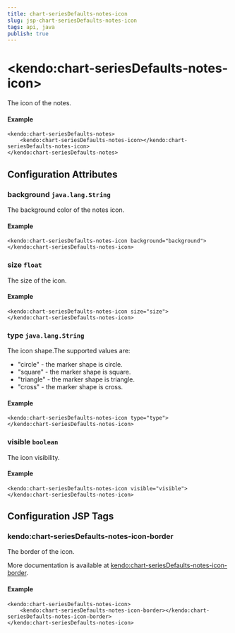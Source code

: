 ```yaml
---
title: chart-seriesDefaults-notes-icon
slug: jsp-chart-seriesDefaults-notes-icon
tags: api, java
publish: true
---
```


# \<kendo:chart-seriesDefaults-notes-icon\>

The icon of the notes.

#### Example
    <kendo:chart-seriesDefaults-notes>
        <kendo:chart-seriesDefaults-notes-icon></kendo:chart-seriesDefaults-notes-icon>
    </kendo:chart-seriesDefaults-notes>

## Configuration Attributes

### background `java.lang.String`

The background color of the notes icon.

#### Example
    <kendo:chart-seriesDefaults-notes-icon background="background">
    </kendo:chart-seriesDefaults-notes-icon>

### size `float`

The size of the icon.

#### Example
    <kendo:chart-seriesDefaults-notes-icon size="size">
    </kendo:chart-seriesDefaults-notes-icon>

### type `java.lang.String`

The icon shape.The supported values are:
* "circle" - the marker shape is circle.
* "square" - the marker shape is square.
* "triangle" - the marker shape is triangle.
* "cross" - the marker shape is cross.

#### Example
    <kendo:chart-seriesDefaults-notes-icon type="type">
    </kendo:chart-seriesDefaults-notes-icon>

### visible `boolean`

The icon visibility.

#### Example
    <kendo:chart-seriesDefaults-notes-icon visible="visible">
    </kendo:chart-seriesDefaults-notes-icon>


##  Configuration JSP Tags

### kendo:chart-seriesDefaults-notes-icon-border

The border of the icon.

More documentation is available at [kendo:chart-seriesDefaults-notes-icon-border](/kendo-ui/api/wrappers/jsp/chart/seriesdefaults-notes-icon-border).

#### Example

    <kendo:chart-seriesDefaults-notes-icon>
        <kendo:chart-seriesDefaults-notes-icon-border></kendo:chart-seriesDefaults-notes-icon-border>
    </kendo:chart-seriesDefaults-notes-icon>

